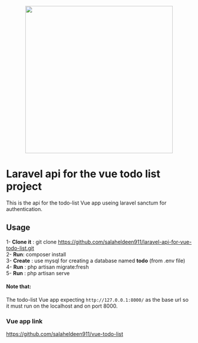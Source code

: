 <p align="center"><a href="https://laravel.com" target="_blank"><img src="https://raw.githubusercontent.com/laravel/art/master/logo-lockup/5%20SVG/2%20CMYK/1%20Full%20Color/laravel-logolockup-cmyk-red.svg" width="400"></a></p>

# Laravel api for the vue todo list project


This is the api for the todo-list Vue app useing laravel sanctum for authentication.

## Usage
1- **Clone it** : git clone https://github.com/salaheldeen911/laravel-api-for-vue-todo-list.git <br>
2- **Run**: composer install <br>
3- **Create** : use mysql for creating a database named **todo** (from .env file) <br>
4- **Run** : php artisan migrate:fresh <br>
5- **Run** : php artisan serve <br>

#### Note that:
The todo-list Vue app expecting ``` http://127.0.0.1:8000/ ``` as the base url so it must run on the localhost and on port 8000.

### Vue app link
https://github.com/salaheldeen911/vue-todo-list
